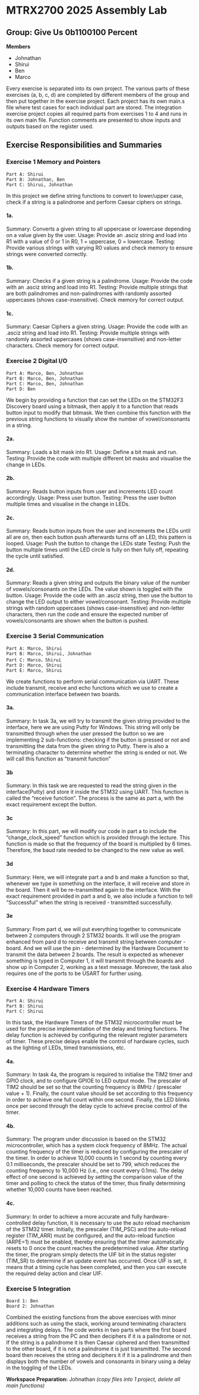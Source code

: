 # MTRX2700 2025 Assembly Lab
## Group: Give Us 0b1100100 Percent
**Members**
- Johnathan
- Shirui
- Ben
- Marco

Every exercise is separated into its own project. The various parts of these exercises (a, b, c, d) are completed by different members of the group and then put together in the exercise project. Each project has its own main.s file where test cases for each individual part are stored.
The integration exercise project copies all required parts from exercises 1 to 4 and runs in its own main file.
Function comments are presented to show inputs and outputs based on the register used.

## Exercise Responsibilities and Summaries
### Exercise 1 Memory and Pointers
```
Part A: Shirui
Part B: Johnathan, Ben
Part C: Shirui, Johnathan
```
In this project we define string functions to convert to lower/upper case, check if a string is a palindrome and perform Caesar ciphers on strings.

#### 1a.
Summary: 
Converts a given string to all uppercase or lowercase depending on a value given by the user. 
Usage:
Provide an .asciz string and load into R1 with a value of 0 or 1 in R0, 1 =  uppercase, 0 = lowercase.
Testing:
Provide various strings with varying R0 values and check memory to ensure strings were converted correctly.

#### 1b.
Summary: 
Checks if a given string is a palindrome.
Usage:
Provide the code with an .asciz string and load into R1.
Testing:
Provide multiple strings that are both palindromes and non-palindromes with randomly assorted uppercases (shows case-insensitive). Check memory for correct output.

#### 1c.
Summary: 
Caesar Ciphers a given string. 
Usage:
Provide the code with an .asciz string and load into R1.
Testing:
Provide multiple strings with randomly assorted uppercases (shows case-insensitive) and non-letter characters. Check memory for correct output.


### Exercise 2 Digital I/O
```
Part A: Marco, Ben, Johnathan
Part B: Marco, Ben, Johnathan
Part C: Marco, Ben, Johnathan
Part D: Ben
```
We begin by providing a function that can set the LEDs on the STM32F3 Discovery board using a bitmask, then apply it to a function that reads button input to modify that bitmask. We then combine this function with the previous string functions to visually show the number of vowel/consonants in a string.

#### 2a.
Summary: 
Loads a bit mask into R1.
Usage:
Define a bit mask and run.
Testing:
Provide the code with multiple different bit masks and visualise the change in LEDs.

#### 2b.
Summary: 
Reads button inputs from user and increments LED count accordingly.
Usage:
Press user button.
Testing:
Press the user button multiple times and visualise in the change in LEDs.

#### 2c.
Summary: 
Reads button inputs from the user and increments the LEDs until all are on, then each button push afterwards turns off an LED, this pattern is looped.
Usage:
Push the button to change the LEDs state
Testing:
Push the button multiple times until the LED circle is fully on then fully off, repeating the cycle until satisfied.

#### 2d.
Summary: 
Reads a given string and outputs the binary value of the number of vowels/consonants on the LEDs. The value shown is toggled with the button. 
Usage:
Provide the code with an .asciz string, then use the button to change the LED output to either vowel/consonant.
Testing:
Provide multiple strings with random uppercases (shows case-insensitive) and non-letter characters, then run the code and ensure the expected number of vowels/consonants are shown when the button is pushed.

### Exercise 3 Serial Communication
```
Part A: Marco, Shirui
Part B: Marco, Shirui, Johnathan
Part C: Marco，Shirui
Part D: Marco, Shirui
Part E: Marco, Shirui
```
We create functions to perform serial communication via UART. These include transmit, receive and echo functions which we use to create a communication interface between two boards.

#### 3a. 
Summary: In task 3a, we will try to transmit the given string provided to the interface, here we are using Putty for Windows. This string will only be transmitted through when the user pressed the button so we are implementing 2 sub-functions: checking if the button is pressed or not and transmitting the data from the given string to Putty. There is also a terminating character to determine whether the string is ended or not. We will call this function as “transmit function”

#### 3b
Summary: In this task we are requested to read the string given in the interface(Putty) and store it inside the STM32 using UART. This function is called the “receive function”. The process is the same as part a, with the exact requirement except the button. 

#### 3c
Summary: In this part, we will modify our code in part a to include the “change_clock_speed” function which is provided through the lecture. This function is made so that the frequency of the board is multiplied by 6 times. Therefore, the baud rate needed to be changed to the new value as well.

#### 3d
Summary: Here, we will integrate part a and b and make a function so that, whenever we type in something on the interface, it will receive and store in the board. Then it will be re-transmitted again to the interface. With the exact requirement provided in part a and b, we also include a function to tell “Successful” when the string is received - transmitted successfully. 

#### 3e
Summary: From part d, we will put everything together to communicate between 2 computers through 2 STM32 boards. It will use the program enhanced from pard d to receive and transmit string between computer - board. And we will use the pin - determined by the Hardware Document to transmit the data between 2 boards. The result is expected as whenever something is typed in Computer 1, it will transmit through the boards and show up in Computer 2, working as a text message. Moreover, the task also requires one of the ports to be USART for further using. 


### Exercise 4 Hardware Timers
```
Part A: Shirui
Part B: Shirui
Part C: Shirui
```
In this task, the Hardware Timers of the STM32 microcontroller must be used for the precise implementation of the delay and timing functions. The delay function is achieved by configuring the relevant register parameters of timer. These precise delays enable the control of hardware cycles, such as the lighting of LEDs, timed transmissions, etc.
#### 4a.
Summary: 
In task 4a, the program is required to initialise the TIM2 timer and GPIO clock, and to configure GPIOE to LED output mode. The prescaler of TIM2 should be set so that the counting frequency is 8MHz / (prescaler value + 1). Finally, the count value should be set according to this frequency in order to achieve one full count within one second. Finally, the LED blinks once per second through the delay cycle to achieve precise control of the timer.

#### 4b.
Summary: 
The program under discussion is based on the STM32 microcontroller, which has a system clock frequency of 8MHz. The actual counting frequency of the timer is reduced by configuring the prescaler of the timer. In order to achieve 10,000 counts in 1 second by counting every 0.1 milliseconds, the prescaler should be set to 799, which reduces the counting frequency to 10,000 Hz (i.e., one count every 0.1ms). The delay effect of one second is achieved by setting the comparison value of the timer and polling to check the status of the timer, thus finally determining whether 10,000 counts have been reached.


#### 4c.
Summary: 
In order to achieve a more accurate and fully hardware-controlled delay function, it is necessary to use the auto reload mechanism of the STM32 timer. Initially, the prescaler (TIM_PSC) and the auto-reload register (TIM_ARR) must be configured, and the auto-reload function (ARPE=1) must be enabled, thereby ensuring that the timer automatically resets to 0 once the count reaches the predetermined value. After starting the timer, the program simply detects the UIF bit in the status register (TIM_SR) to determine if an update event has occurred. Once UIF is set, it means that a timing cycle has been completed, and then you can execute the required delay action and clear UIF.



### Exercise 5 Integration
```
Board 1: Ben
Board 2: Johnathan
```
Combined the existing functions from the above exercises with minor additions such as using the stack, working around terminating characters and integrating delays. The code works in two parts where the first board receives a string from the PC and then deciphers if it is a palindrome or not. If the string is a palindrome it is then Caesar ciphered and then transmitted to the other board, if it is not a palindrome it is just transmitted. The second board then receives the string and deciphers it if it is a palindrome and then displays both the number of vowels and consonants in binary using a delay in the toggling of the LEDs. 


**Workspace Preparation:** Johnathan
*(copy files into 1 project, delete all main functions)*

